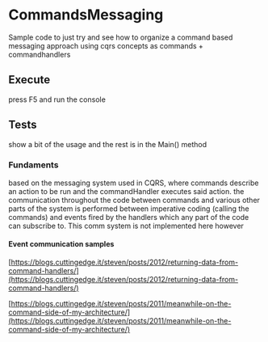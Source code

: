 
# CommandsMessaging
Sample code to just try and see how to organize a command based messaging approach using cqrs concepts as commands + commandhandlers

## Execute
press F5 and run the console

## Tests
show a bit of the usage and the rest is in the Main() method

### Fundaments
based on the messaging system used in CQRS, where commands describe an action to be run and the commandHandler executes said action.
the communication throughout the code between commands and various other parts of the system is performed between imperative coding (calling the commands) and events fired by the handlers which any part of the code can subscribe to.
This comm system is not implemented here however

#### Event communication samples
[https://blogs.cuttingedge.it/steven/posts/2012/returning-data-from-command-handlers/](https://blogs.cuttingedge.it/steven/posts/2012/returning-data-from-command-handlers/)

[https://blogs.cuttingedge.it/steven/posts/2011/meanwhile-on-the-command-side-of-my-architecture/](https://blogs.cuttingedge.it/steven/posts/2011/meanwhile-on-the-command-side-of-my-architecture/)
